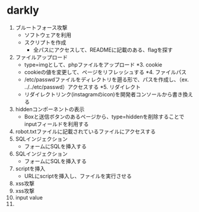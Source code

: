 # darkly
1. ブルートフォース攻撃
    - ソフトウェアを利用
    - スクリプトを作成
        - 全パスにアクセスして、READMEに記載のある、flagを探す
2. ファイルアップロード
    - type=imgとして、phpファイルをアップロード
*3. cookie
    - cookieの値を変更して、ページをリフレッシュする
*4. ファイルパス
    - /etc/passwdファイルをディレクトリを遡る形で、パスを作成し、（ex. ../../etc/passwd）アクセスする
*5. リダイレクト
    - リダイレクトリンク(instagramのicon)を開発者コンソールから書き換える
6. hiddenコンポーネントの表示
    - Boxと送信ボタンのあるページから、type=hiddenを削除することでinputフィールドを利用する
7. robot.txtファイルに記載されているファイルにアクセスする
8. SQLインジェクション
    - フォームにSQLを挿入する
9. SQLインジェクション
    - フォームにSQLを挿入する
10. scriptを挿入
    - URLにscriptを挿入し、ファイルを実行させる
11. xss攻撃
12. xss攻撃
13. input value
14. 